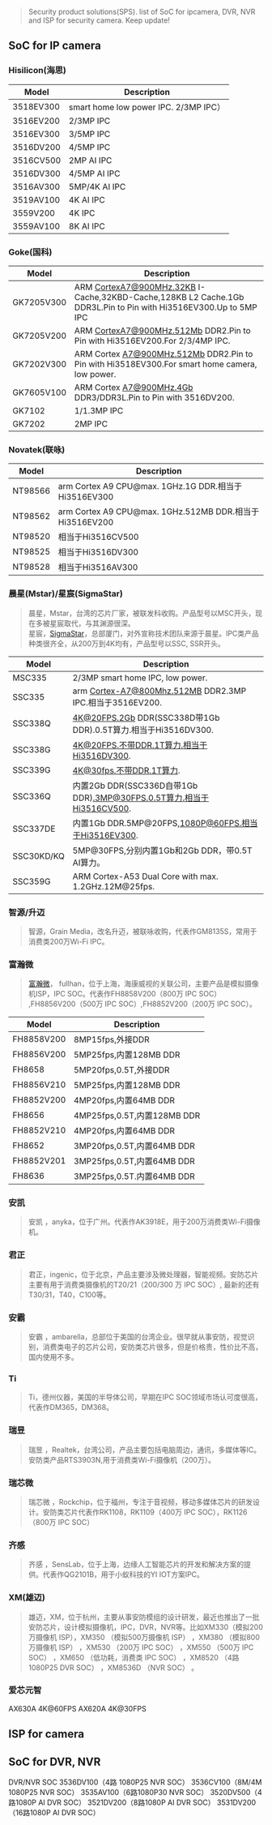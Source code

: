 

>Security product solutions(SPS).
list of SoC for ipcamera, DVR, NVR and ISP for security camera. Keep update!

## SoC for IP camera

### Hisilicon(海思)

| Model | Description |
| --- | --- |
|3518EV300|smart home low power IPC. 2/3MP IPC）|
|3516EV200|2/3MP IPC|
|3516EV300|3/5MP IPC|
|3516DV200|4/5MP IPC|
|3516CV500|2MP AI IPC|
|3516DV300|4/5MP AI IPC|
|3516AV300|5MP/4K AI IPC|
|3519AV100|4K AI IPC|
|3559V200|4K IPC|
|3559AV100|8K AI IPC|

### Goke(国科)

| Model | Description |
| --- | --- |
| GK7205V300 | ARM CortexA7@900MHz.32KB I-Cache,32KBD-Cache,128KB L2 Cache.1Gb DDR3L.Pin to Pin with Hi3516EV300.Up to 5MP IPC |
| GK7205V200 | ARM CortexA7@900MHz.512Mb DDR2.Pin to Pin with Hi3516EV200.For 2/3/4MP IPC. | 
| GK7202V300 | ARM Cortex A7@900MHz.512Mb DDR2.Pin to Pin with Hi3518EV300.For smart home camera, low power. |
| GK7605V100 | ARM Cortex A7@900MHz.4Gb DDR3/DDR3L.Pin to Pin with 3516DV200. |
| GK7102 | 1/1.3MP IPC |
| GK7202 | 2MP IPC |

### Novatek(联咏)

| Model | Description |
| --- | --- |
| NT98566 | arm Cortex A9 CPU@max. 1GHz.1G DDR.相当于Hi3516EV300 |
| NT98562 | arm Cortex A9 CPU@max. 1GHz.512MB DDR.相当于Hi3516EV200 |
| NT98520 | 相当于Hi3516CV500 |
| NT98525 | 相当于Hi3516DV300 |
| NT98528 | 相当于Hi3516AV300 |


### 晨星(Mstar)/星宸(SigmaStar)
>晨星，Mstar，台湾的芯片厂家，被联发科收购。产品型号以MSC开头，现在多被星宸取代，与其渊源很深。     
>星宸，[SigmaStar](https://www.sigmastar.com.cn/)，总部厦门，对外宣称技术团队来源于晨星。IPC类产品种类很齐全，从200万到4K均有，产品型号以SSC, SSR开头。

| Model | Description |
| --- | --- |
| MSC335 | 2/3MP smart home IPC, low power. |
| SSC335 | arm Cortex-A7@800Mhz.512MB DDR2.3MP IPC.相当于3516EV200. |
| SSC338Q | 4K@20FPS.2Gb DDR(SSC338D带1Gb DDR).0.5T算力.相当于Hi3516DV300. |
| SSC338G | 4K@20FPS.不带DDR.1T算力.相当于Hi3516DV300. |
| SSC339G | 4K@30fps.不带DDR.1T算力. |
| SSC336Q | 内置2Gb	DDR(SSC336D自带1Gb DDR).3MP@30FPS.0.5T算力.相当于Hi3516CV500. |
| SSC337DE | 内置1Gb	DDR.5MP@20FPS,1080P@60FPS.相当于Hi3516EV300. |
| SSC30KD/KQ | 5MP@30FPS,分别内置1Gb和2Gb DDR，带0.5T AI算力。|
| SSC359G |ARM Cortex-A53 Dual Core with max. 1.2GHz.12M@25fps.|



### 智源/升迈
>智源，Grain Media，改名升迈，被联咏收购，代表作GM8135S，常用于消费类200万Wi-Fi IPC。

### 富瀚微
>[富瀚微](https://www.fullhan.com/)， fullhan，位于上海，海康威视的关联公司，主要产品是模拟摄像机ISP，IPC SOC。代表作FH8858V200（800万 IPC SOC） ,FH8856V200（500万 IPC SOC）,FH8852V200（200万 IPC SOC）。


| Model | Description |
| --- | --- |
| FH8858V200 | 8MP15fps,外接DDR |
| FH8856V200 | 5MP25fps,内置128MB DDR |
| FH8658 | 5MP20fps,0.5T,外接DDR |
| FH8856V210 | 5MP25fps,内置128MB DDR |
| FH8852V200 | 4MP20fps,内置64MB DDR |
| FH8656 | 4MP25fps,0.5T,内置128MB DDR |
| FH8852V210 | 4MP20fps,内置64MB DDR |
| FH8652 | 3MP20fps,0.5T,内置64MB DDR |
| FH8852V201 | 3MP25fps,0.5T,内置64MB DDR |
| FH8636 | 3MP25fps,0.5T.内置64MB DDR |


### 安凯
>安凯 ，anyka，位于广州。代表作AK3918E，用于200万消费类Wi-Fi摄像机。

### 君正
>君正，ingenic，位于北京，产品主要涉及微处理器，智能视频。安防芯片主要有用于消费类摄像机的T20/21（200/300 万 IPC SOC）, 最新的还有T30/31，T40，C100等。

### 安霸
>安霸 ，ambarella，总部位于美国的台湾企业。很早就从事安防，视觉识别，消费类电子的芯片公司，安防类芯片很多，但是价格贵，性价比不高，国内使用不多。

### Ti
>Ti，德州仪器，美国的半导体公司，早期在IPC SOC领域市场认可度很高，代表作DM365，DM368。

### 瑞昱
>瑞昱 ，Realtek，台湾公司，产品主要包括电脑周边，通讯，多媒体等IC。安防类产品RTS3903N,用于消费类Wi-Fi摄像机（200万）。

### 瑞芯微
>瑞芯微 ，Rockchip，位于福州，专注于音视频，移动多媒体芯片的研发设计。安防类芯片代表作RK1108，RK1109（400万 IPC SOC），RK1126（800万 IPC SOC）

### 齐感
>齐感 ，SensLab，位于上海，边缘人工智能芯片的开发和解决方案的提供。代表作QG2101B，用于小蚁科技的YI IOT方案IPC。

### XM(雄迈)
>雄迈，XM，位于杭州，主要从事安防模组的设计研发，最近也推出了一批安防芯片，设计模拟摄像机，IPC，DVR，NVR等。比如XM330（模拟200万摄像机 ISP），XM350 （模拟500万摄像机 ISP） ，XM380 （模拟800万摄像机 ISP） ，XM530 （200万 IPC SOC） ，XM550 （500万 IPC SOC） ，XM650 （低功耗，消费类 IPC SOC） ，XM8520 （4路 1080P25 DVR SOC） ，XM8536D （NVR SOC） 。


### 爱芯元智

AX630A 4K@60FPS
AX620A 4K@30FPS

## ISP for camera



## SoC for DVR, NVR
DVR/NVR SOC
3536DV100（4路 1080P25 NVR SOC）
3536CV100（8M/4M 1080P25 NVR SOC）
3535AV100（6路1080P30 NVR SOC）
3520DV500（4路1080P AI DVR SOC）
3521DV200（8路1080P AI DVR SOC）
3531DV200（16路1080P AI DVR SOC）
